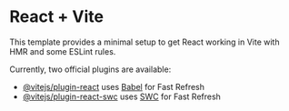 # React + Vite 
<!-- # I-DONT-KNOW-HOW-TO-WORK-ON-REACT-AT-THIS-POINT. I-USED-SIMPLE-HTML-TAILWIND-CSS-IN-COMPONENTS. BUT-I-MADE-RESPONSIVE TOO 😃. -->
This template provides a minimal setup to get React working in Vite with HMR and some ESLint rules.

Currently, two official plugins are available:

- [@vitejs/plugin-react](https://github.com/vitejs/vite-plugin-react/blob/main/packages/plugin-react/README.md) uses [Babel](https://babeljs.io/) for Fast Refresh
- [@vitejs/plugin-react-swc](https://github.com/vitejs/vite-plugin-react-swc) uses [SWC](https://swc.rs/) for Fast Refresh
